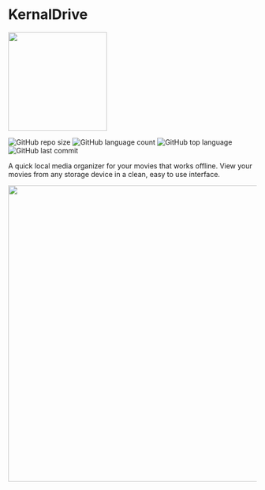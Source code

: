 # KernalDrive

<img src="https://i.imgur.com/WAvZXLk.gif" width="200">

![GitHub repo size](https://img.shields.io/github/repo-size/Fossilia/KernalDrive?style=plastic)
![GitHub language count](https://img.shields.io/github/languages/count/Fossilia/KernalDrive?style=plastic)
![GitHub top language](https://img.shields.io/github/languages/top/Fossilia/KernalDrive?style=plastic)
![GitHub last commit](https://img.shields.io/github/last-commit/Fossilia/KernalDrive?color=red&style=plastic)


A quick local media organizer for your movies that works offline. View your movies from any storage device in a clean, easy to use interface.


<img src="https://i.imgur.com/9iTPTRp.jpeg" width="600">
